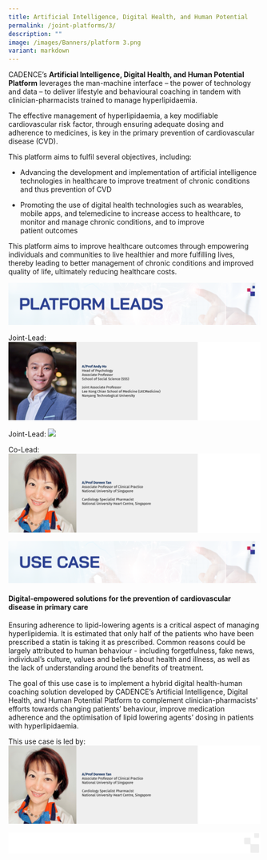 ```yaml
---
title: Artificial Intelligence, Digital Health, and Human Potential
permalink: /joint-platforms/3/
description: ""
image: /images/Banners/platform 3.png
variant: markdown
---
```

CADENCE’s **Artificial Intelligence, Digital Health, and Human Potential Platform** leverages the man-machine interface – the power of technology and data – to deliver lifestyle and behavioural coaching in tandem with clinician-pharmacists trained to manage hyperlipidaemia. 

The effective management of hyperlipidaemia, a key modifiable cardiovascular risk factor, through ensuring adequate dosing and adherence to medicines, is key in the primary prevention of cardiovascular disease (CVD).

This platform aims to fulfil several objectives, including: 

*   Advancing the development and implementation of artificial intelligence technologies in healthcare to improve treatment of chronic conditions and thus prevention of CVD
    
*   Promoting the use of digital health technologies such as wearables, mobile apps, and telemedicine to increase access to healthcare, to monitor and manage chronic conditions, and to improve patient outcomes
    
This platform aims to improve healthcare outcomes through empowering individuals and communities to live healthier and more fulfilling lives, thereby leading to better management of chronic conditions and improved quality of life, ultimately reducing healthcare costs.

![](/images/Banners/platform%203%20-%20platform%20leads.png)

Joint-Lead:
![](/images/01_Leadership/02_Executive%20Committee/cadence%20-%2013.png)

Joint-Lead:
![](/images/01_Leadership/02_Executive%20Committee/cadence%20-%2014.png)

Co-Lead:
![](/images/01_Leadership/02_Executive%20Committee/cadence%20-%2008.png)

![](/images/Banners/platform%203%20-%20use%20case.png)
#### **Digital-empowered solutions for the prevention of cardiovascular disease in primary care**

Ensuring adherence to lipid-lowering agents is a critical aspect of managing hyperlipidemia. It is estimated that only half of the patients who have been prescribed a statin is taking it as prescribed. Common reasons could be largely attributed to human behaviour - including forgetfulness, fake news, individual’s culture, values and beliefs about health and illness, as well as the lack of understanding around the benefits of treatment. 

The goal of this use case is to implement a hybrid digital health-human coaching solution developed by CADENCE’s Artificial Intelligence, Digital Health, and Human Potential Platform to complement clinician-pharmacists' efforts towards changing patients’ behaviour, improve medication adherence and the optimisation of lipid lowering agents’ dosing in patients with hyperlipidaemia.

This use case is led by:
![](/images/01_Leadership/02_Executive%20Committee/cadence%20-%2008.png)

![](/images/Banners/page%20footer%203.png)